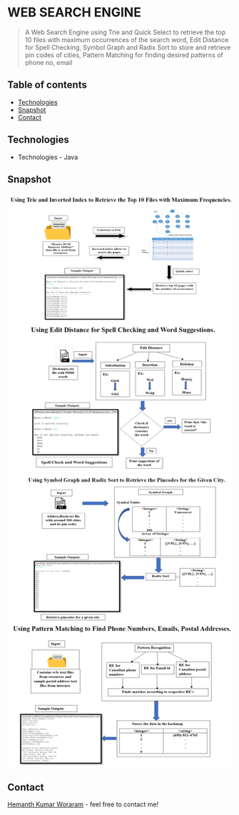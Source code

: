# WEB SEARCH ENGINE

> A Web Search Engine using Trie and Quick Select to retrieve the top 10 files with maximum occurrences of the search word, Edit Distance for Spell Checking, Symbol Graph and Radix Sort to store and retrieve pin codes of cities, Pattern Matching for finding desired patterns of phone no, email

## Table of contents
* [Technologies](#technologies)
* [Snapshot](#snapshots)
* [Contact](#contact)

## Technologies
* Technologies - Java

## Snapshot
![Example snapshot](./snapshot/ws1.png) 
![Example snapshot](./snapshot/ws2.png)
![Example snapshot](./snapshot/ws3.png)
![Example snapshot](./snapshot/ws4.png)

## Contact
[Hemanth Kumar Woraram](https://hemanthkumarw.com/) - feel free to contact me!
